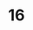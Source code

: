 ---
title: '16'
image: /uploads/gallery-16.jpg
image_alt-text: 'Superyacht, Cakewalk, with custom wood detailing'
work-type: superyacht
---